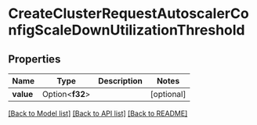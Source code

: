 # CreateClusterRequestAutoscalerConfigScaleDownUtilizationThreshold

## Properties

Name | Type | Description | Notes
------------ | ------------- | ------------- | -------------
**value** | Option<**f32**> |  | [optional]

[[Back to Model list]](../README.md#documentation-for-models) [[Back to API list]](../README.md#documentation-for-api-endpoints) [[Back to README]](../README.md)


